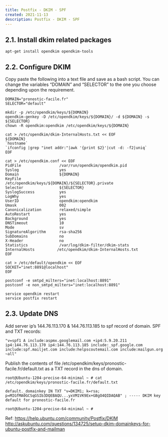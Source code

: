 ```yaml
---
title: Postfix - DKIM - SPF
created: 2021-11-13
description: Postfix - DKIM - SPF
---
```


## 2.1. Install dkim related packages

    apt-get install opendkim opendkim-tools

## 2.2. Configure DKIM

Copy paste the following into a text file and save as a bash script. You can change the variables “DOMAIN” and “SELECTOR” to the one you choose depending upon the requirement.

    DOMAIN="pronostic-facile.fr"
    SELECTOR="default"

    mkdir -p /etc/opendkim/keys/${DOMAIN}
    opendkim-genkey -D /etc/opendkim/keys/${DOMAIN}/ -d ${DOMAIN} -s ${SELECTOR}
    chown -R opendkim:opendkim /etc/opendkim/keys/${DOMAIN}

    cat > /etc/opendkim/dkim-InternalHosts.txt << EOF
    ${DOMAIN}
    `hostname`
    `ifconfig |grep "inet addr:"|awk '{print $2}'|cut -d: -f2|uniq`
    EOF

    cat > /etc/opendkim.conf << EOF
    PidFile                 /var/run/opendkim/opendkim.pid
    Syslog                  yes
    Domain                  ${DOMAIN}
    KeyFile                 /etc/opendkim/keys/${DOMAIN}/${SELECTOR}.private
    Selector                ${SELECTOR}
    SyslogSuccess           yes
    LogWhy                  yes
    UserID                  opendkim:opendkim
    Umask                   002
    Canonicalization        relaxed/simple
    AutoRestart             yes
    Background              yes
    DNSTimeout              10
    Mode                    sv
    SignatureAlgorithm      rsa-sha256
    SubDomains              no
    X-Header                no
    Statistics              /var/log/dkim-filter/dkim-stats
    InternalHosts          /etc/opendkim/dkim-InternalHosts.txt
    EOF

    cat > /etc/default/opendkim << EOF
    SOCKET="inet:8891@localhost"
    EOF

    postconf -e smtpd_milters="inet:localhost:8891"
    postconf -e non_smtpd_milters="inet:localhost:8891"

    service opendkim restart
    service postfix restart

## 2.3. Update DNS

Add server ip’s 144.76.113.170 & 144.76.113.185 to spf record of domain. SPF and TXT records:

    "v=spf1 A include:aspmx.googlemail.com +ip4:5.9.20.211  ip4:144.76.113.170 ip4:144.76.113.185 include:_spf.google.com include:spf.mailjet.com include:helpscoutemail.com include:mailgun.org ~all"

Publish the contents of file /etc/opendkim/keys/pronostic-facile.fr/default.txt as a TXT record in the dns of domain.

    root@Ubuntu-1204-precise-64-minimal ~ # cat /etc/opendkim/keys/pronostic-facile.fr/default.txt

    default._domainkey IN TXT "v=DKIM1; k=rsa; p=MIGfMA0GCSqGSIb3DQEBAQU...yxVM1VK9Ex+GBgO4QIDAQAB" ; ----- DKIM key default for pronostic-facile.fr

    root@Ubuntu-1204-precise-64-minimal ~ #

Ref: https://help.ubuntu.com/community/Postfix/DKIM
http://askubuntu.com/questions/134725/setup-dkim-domainkeys-for-ubuntu-postfix-and-mailman
